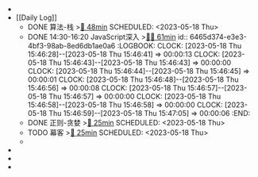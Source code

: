 -
- [[Daily Log]]
	- DONE 算法-栈 >[🍅 48min](#agenda-pomo://?t=f-1684403267330-1500%2Cp-1684404918076-1372)
	  SCHEDULED: <2023-05-18 Thu>
	- DONE 14:30-16:20 JavaScript深入 >[🍅🍅 61min](#agenda-pomo://?t=f-1684396366816-1500%2Cf-1684398952861-1500%2Cp-1684401268806-629)
	  id:: 6465d374-e3e3-4bf3-98ab-8ed6db1ae0a6
	  :LOGBOOK:
	  CLOCK: [2023-05-18 Thu 15:46:28]--[2023-05-18 Thu 15:46:41] => 00:00:13
	  CLOCK: [2023-05-18 Thu 15:46:43]--[2023-05-18 Thu 15:46:43] => 00:00:00
	  CLOCK: [2023-05-18 Thu 15:46:44]--[2023-05-18 Thu 15:46:45] => 00:00:01
	  CLOCK: [2023-05-18 Thu 15:46:48]--[2023-05-18 Thu 15:46:56] => 00:00:08
	  CLOCK: [2023-05-18 Thu 15:46:57]--[2023-05-18 Thu 15:46:57] => 00:00:00
	  CLOCK: [2023-05-18 Thu 15:46:58]--[2023-05-18 Thu 15:46:58] => 00:00:00
	  CLOCK: [2023-05-18 Thu 15:46:59]--[2023-05-18 Thu 15:47:05] => 00:00:06
	  :END:
	- DONE 正则-贪婪 >[🍅 25min](#agenda-pomo://?t=f-1684406782944-1500)
	  SCHEDULED: <2023-05-18 Thu>
	- TODO 幕客 >[🍅 25min](#agenda-pomo://?t=f-1684418845825-1500)
	  SCHEDULED: <2023-05-18 Thu>
	-
-
-
-